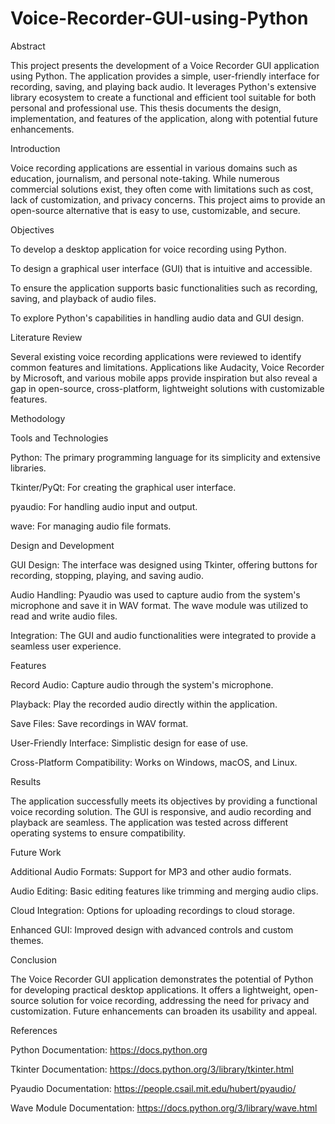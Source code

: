 # Voice-Recorder-GUI-using-Python
Abstract

This project presents the development of a Voice Recorder GUI application using Python. The application provides a simple, user-friendly interface for recording, saving, and playing back audio. It leverages Python's extensive library ecosystem to create a functional and efficient tool suitable for both personal and professional use. This thesis documents the design, implementation, and features of the application, along with potential future enhancements.

Introduction

Voice recording applications are essential in various domains such as education, journalism, and personal note-taking. While numerous commercial solutions exist, they often come with limitations such as cost, lack of customization, and privacy concerns. This project aims to provide an open-source alternative that is easy to use, customizable, and secure.

Objectives

To develop a desktop application for voice recording using Python.

To design a graphical user interface (GUI) that is intuitive and accessible.

To ensure the application supports basic functionalities such as recording, saving, and playback of audio files.

To explore Python's capabilities in handling audio data and GUI design.

Literature Review

Several existing voice recording applications were reviewed to identify common features and limitations. Applications like Audacity, Voice Recorder by Microsoft, and various mobile apps provide inspiration but also reveal a gap in open-source, cross-platform, lightweight solutions with customizable features.

Methodology

Tools and Technologies

Python: The primary programming language for its simplicity and extensive libraries.

Tkinter/PyQt: For creating the graphical user interface.

pyaudio: For handling audio input and output.

wave: For managing audio file formats.

Design and Development

GUI Design: The interface was designed using Tkinter, offering buttons for recording, stopping, playing, and saving audio.

Audio Handling: Pyaudio was used to capture audio from the system's microphone and save it in WAV format. The wave module was utilized to read and write audio files.

Integration: The GUI and audio functionalities were integrated to provide a seamless user experience.

Features

Record Audio: Capture audio through the system's microphone.

Playback: Play the recorded audio directly within the application.

Save Files: Save recordings in WAV format.

User-Friendly Interface: Simplistic design for ease of use.

Cross-Platform Compatibility: Works on Windows, macOS, and Linux.

Results

The application successfully meets its objectives by providing a functional voice recording solution. The GUI is responsive, and audio recording and playback are seamless. The application was tested across different operating systems to ensure compatibility.

Future Work

Additional Audio Formats: Support for MP3 and other audio formats.

Audio Editing: Basic editing features like trimming and merging audio clips.

Cloud Integration: Options for uploading recordings to cloud storage.

Enhanced GUI: Improved design with advanced controls and custom themes.

Conclusion

The Voice Recorder GUI application demonstrates the potential of Python for developing practical desktop applications. It offers a lightweight, open-source solution for voice recording, addressing the need for privacy and customization. Future enhancements can broaden its usability and appeal.

References

Python Documentation: https://docs.python.org

Tkinter Documentation: https://docs.python.org/3/library/tkinter.html

Pyaudio Documentation: https://people.csail.mit.edu/hubert/pyaudio/

Wave Module Documentation: https://docs.python.org/3/library/wave.html

